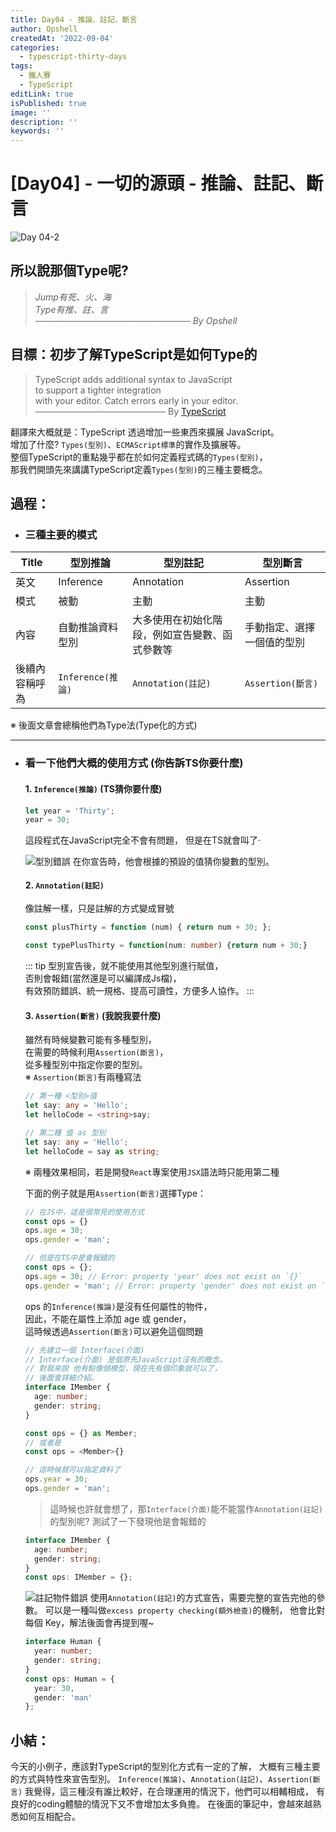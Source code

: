 ```yaml
---
title: Day04 - 推論、註記、斷言
author: Opshell
createdAt: '2022-09-04'
categories:
  - typescript-thirty-days
tags:
  - 鐵人賽
  - TypeScript
editLink: true
isPublished: true
image: ''
description: ''
keywords: ''
---
```

# [Day04] - 一切的源頭 - 推論、註記、斷言
![Day 04-2](https://ithelp.ithome.com.tw/upload/images/20220904/20109918zYSZIgGEC9.jpg)

## 所以說那個Type呢?
> *Jump有死、火、海* <br />
> *Type有推、註、言* <br />
> *───────────────────────── By Opshell*

## 目標：初步了解TypeScript是如何Type的
> TypeScript adds additional syntax to JavaScript<br />
> to support a tighter integration<br />
> with your editor. Catch errors early in your editor.
> ───────────────────── By [TypeScript]((https://www.typescriptlang.org/))

翻譯來大概就是：TypeScript 透過增加一些東西來擴展 JavaScript。<br />
增加了什麼? `Types(型別)`、`ECMAScript標準`的實作及擴展等。<br />
整個TypeScript的重點幾乎都在於如何定義程式碼的`Types(型別)`，<br />
那我們開頭先來講講TypeScript定義`Types(型別)`的三種主要概念。

## 過程：
- ### 三種主要的模式
Title|型別推論|型別註記|型別斷言
-------------|-------------|-------------|-------------
英文|Inference|Annotation|Assertion
模式|被動|主動|主動
內容|自動推論資料型別|大多使用在初始化階段，例如宣告變數、函式參數等|手動指定、選擇一個值的型別
後續內容稱呼為|`Inference(推論)`|`Annotation(註記)`|`Assertion(斷言)`

※ 後面文章會總稱他們為Type法(Type化的方式)

---
- ### 看一下他們大概的使用方式 (你告訴TS你要什麼)
  #### 1. `Inference(推論)` (TS猜你要什麼)
  ```JavaScript
  let year = 'Thirty';
  year = 30;
  ```
  這段程式在JavaScript完全不會有問題，
  但是在TS就會叫了‧

  ![型別錯誤](https://ithelp.ithome.com.tw/upload/images/20220904/20109918vtdUQv0lq6.png)
  在你宣告時，他會根據的預設的值猜你變數的型別。

  #### 2. `Annotation(註記)`
  像註解一樣，只是註解的方式變成冒號
  ```javascript
  const plusThirty = function (num) { return num + 30; };
  ```
  ```typescript
  const typePlusThirty = function(num: number) {return num + 30;}
  ```
  ::: tip
  型別宣告後，就不能使用其他型別進行賦值，<br />
  否則會報錯(當然還是可以編譯成Js檔)，<br />
  有效預防錯誤、統一規格、提高可讀性，方便多人協作。
  :::

  #### 3. `Assertion(斷言)` (我說我要什麼)
  雖然有時候變數可能有多種型別，<br />
  在需要的時候利用`Assertion(斷言)`，<br />
  從多種型別中指定你要的型別。<br />
  ※ `Assertion(斷言)`有兩種寫法
  ```typescript
  // 第一種 <型別>值
  let say: any = 'Hello';
  let helloCode = <string>say;
  ```
  ```typescript
  // 第二種 值 as 型別
  let say: any = 'Hello';
  let helloCode = say as string;
  ```
  ※ 兩種效果相同，若是開發`React`專案使用`JSX`語法時只能用第二種

  下面的例子就是用`Assertion(斷言)`選擇Type：
  ```JavaScript
  // 在JS中，這是很常見的使用方式
  const ops = {}
  ops.age = 30;
  ops.gender = 'man';
  ```
  ```typescript
  // 但是在TS中是會報錯的
  const ops = {};
  ops.age = 30; // Error: property 'year' does not exist on `{}`
  ops.gender = 'man'; // Error: property 'gender' does not exist on `{}`
  ```
  ops 的`Inference(推論)`是沒有任何屬性的物件，<br />
  因此，不能在屬性上添加 age 或 gender，<br />
  這時候透過`Assertion(斷言)`可以避免這個問題

  ```ts
  // 先建立一個 Interface(介面)
  // Interface(介面) 是個原先JavaScript沒有的概念，
  // 對我來說 他有點像個模型，現在先有個印象就可以了，
  // 後面會詳細介紹。
  interface IMember {
    age: number;
    gender: string;
  }

  const ops = {} as Member;
  // 或者是
  const ops = <Member>{}

  // 這時候就可以指定資料了
  ops.year = 30;
  ops.gender = 'man';
  ```
  > 這時候也許就會想了，那`Interface(介面)`能不能當作`Annotation(註記)`的型別呢?
  > 測試了一下發現他是會報錯的

  ```ts
  interface IMember {
    age: number;
    gender: string;
  }
  const ops: IMember = {};
  ```
  ![註記物件錯誤](https://ithelp.ithome.com.tw/upload/images/20220904/20109918mXGRZq1bGM.png)
  使用`Annotation(註記)`的方式宣告，需要完整的宣告完他的參數。
  可以是一種叫做`excess property checking(額外檢查)`的機制，
  他會比對每個 Key，解法後面會再提到喔~
  ```ts
  interface Human {
    year: number;
    gender: string;
  }
  const ops: Human = {
    year: 30,
    gender: 'man'
  };
  ```

## 小結：
今天的小例子，應該對TypeScript的型別化方式有一定的了解，
大概有三種主要的方式與特性來宣告型別。
`Inference(推論)`、`Annotation(註記)`、`Assertion(斷言)`
我覺得，這三種沒有誰比較好，在合理運用的情況下，他們可以相輔相成，
有良好的coding體驗的情況下又不會增加太多負擔。
在後面的筆記中，會越來越熟悉如何互相配合。
